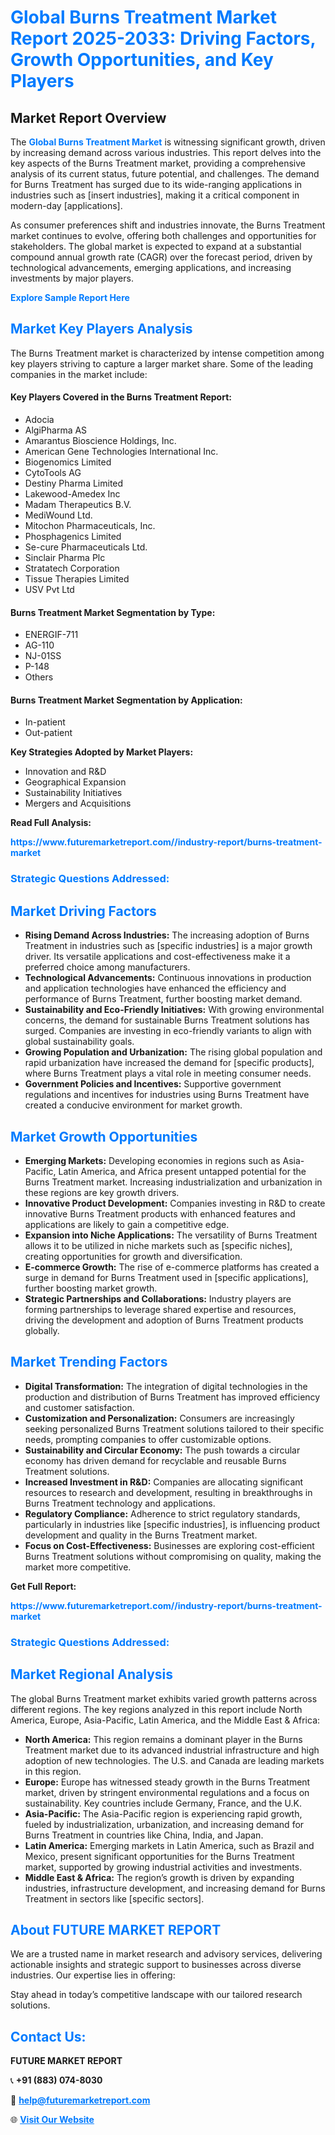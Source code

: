 <h1 style="color: #007BFF;">Global Burns Treatment Market Report 2025-2033: Driving Factors, Growth Opportunities, and Key Players</h1>

<section id="overview">
<h2>Market Report Overview</h2>
<p>The <a href="https://www.futuremarketreport.com//industry-report/burns-treatment-market" style="color: #007BFF; text-decoration: none;"><strong>Global Burns Treatment Market</strong></a> is witnessing significant growth, driven by increasing demand across various industries. This report delves into the key aspects of the Burns Treatment market, providing a comprehensive analysis of its current status, future potential, and challenges. The demand for Burns Treatment has surged due to its wide-ranging applications in industries such as [insert industries], making it a critical component in modern-day [applications].</p>
<p>As consumer preferences shift and industries innovate, the Burns Treatment market continues to evolve, offering both challenges and opportunities for stakeholders. The global market is expected to expand at a substantial compound annual growth rate (CAGR) over the forecast period, driven by technological advancements, emerging applications, and increasing investments by major players.</p>
</section>

<section id="overview">
<p><a href="https://www.futuremarketreport.com//request-sample/reportId=86218" style="color: #007BFF; text-decoration: none;"><strong>Explore Sample Report Here</strong></a></p>
</section>

<section id="key-players">
<h2 style="color: #007BFF;">Market Key Players Analysis</h2>
<p>The Burns Treatment market is characterized by intense competition among key players striving to capture a larger market share. Some of the leading companies in the market include:</p>
<h4>Key Players Covered in the Burns Treatment Report:</h4>
<ul><li>Adocia</li><li>AlgiPharma AS</li><li>Amarantus Bioscience Holdings, Inc.</li><li>American Gene Technologies International Inc.</li><li>Biogenomics Limited</li><li>CytoTools AG</li><li>Destiny Pharma Limited</li><li>Lakewood-Amedex Inc</li><li>Madam Therapeutics B.V.</li><li>MediWound Ltd.</li><li>Mitochon Pharmaceuticals, Inc.</li><li>Phosphagenics Limited</li><li>Se-cure Pharmaceuticals Ltd.</li><li>Sinclair Pharma Plc</li><li>Stratatech Corporation</li><li>Tissue Therapies Limited</li><li>USV Pvt Ltd</li></ul>
<h4>Burns Treatment Market Segmentation by Type:</h4>
<ul><li>ENERGIF-711</li><li>AG-110</li><li>NJ-01SS</li><li>P-148</li><li>Others</li></ul>

<h4>Burns Treatment Market Segmentation by Application:</h4>
<ul><li>In-patient</li><li>Out-patient</li></ul>
<p><strong>Key Strategies Adopted by Market Players:</strong></p>
<ul>
<li>Innovation and R&D</li>
<li>Geographical Expansion</li>
<li>Sustainability Initiatives</li>
<li>Mergers and Acquisitions</li>
</ul>
</section>

<section>
<p><strong>Read Full Analysis: </strong></p><a href="https://www.futuremarketreport.com//industry-report/burns-treatment-market" style="color: #007BFF; text-decoration: none;"><strong>https://www.futuremarketreport.com//industry-report/burns-treatment-market</strong></a>
<h3 style="color: #007BFF;">Strategic Questions Addressed:</h3>
</section>

<section id="driving-factors">
<h2 style="color: #007BFF;">Market Driving Factors</h2>
<ul>
<li><strong>Rising Demand Across Industries:</strong> The increasing adoption of Burns Treatment in industries such as [specific industries] is a major growth driver. Its versatile applications and cost-effectiveness make it a preferred choice among manufacturers.</li>
<li><strong>Technological Advancements:</strong> Continuous innovations in production and application technologies have enhanced the efficiency and performance of Burns Treatment, further boosting market demand.</li>
<li><strong>Sustainability and Eco-Friendly Initiatives:</strong> With growing environmental concerns, the demand for sustainable Burns Treatment solutions has surged. Companies are investing in eco-friendly variants to align with global sustainability goals.</li>
<li><strong>Growing Population and Urbanization:</strong> The rising global population and rapid urbanization have increased the demand for [specific products], where Burns Treatment plays a vital role in meeting consumer needs.</li>
<li><strong>Government Policies and Incentives:</strong> Supportive government regulations and incentives for industries using Burns Treatment have created a conducive environment for market growth.</li>
</ul>
</section>

<section id="growth-opportunities">
<h2 style="color: #007BFF;">Market Growth Opportunities</h2>
<ul>
<li><strong>Emerging Markets:</strong> Developing economies in regions such as Asia-Pacific, Latin America, and Africa present untapped potential for the Burns Treatment market. Increasing industrialization and urbanization in these regions are key growth drivers.</li>
<li><strong>Innovative Product Development:</strong> Companies investing in R&D to create innovative Burns Treatment products with enhanced features and applications are likely to gain a competitive edge.</li>
<li><strong>Expansion into Niche Applications:</strong> The versatility of Burns Treatment allows it to be utilized in niche markets such as [specific niches], creating opportunities for growth and diversification.</li>
<li><strong>E-commerce Growth:</strong> The rise of e-commerce platforms has created a surge in demand for Burns Treatment used in [specific applications], further boosting market growth.</li>
<li><strong>Strategic Partnerships and Collaborations:</strong> Industry players are forming partnerships to leverage shared expertise and resources, driving the development and adoption of Burns Treatment products globally.</li>
</ul>
</section>

<section id="trending-factors">
<h2 style="color: #007BFF;">Market Trending Factors</h2>
<ul>
<li><strong>Digital Transformation:</strong> The integration of digital technologies in the production and distribution of Burns Treatment has improved efficiency and customer satisfaction.</li>
<li><strong>Customization and Personalization:</strong> Consumers are increasingly seeking personalized Burns Treatment solutions tailored to their specific needs, prompting companies to offer customizable options.</li>
<li><strong>Sustainability and Circular Economy:</strong> The push towards a circular economy has driven demand for recyclable and reusable Burns Treatment solutions.</li>
<li><strong>Increased Investment in R&D:</strong> Companies are allocating significant resources to research and development, resulting in breakthroughs in Burns Treatment technology and applications.</li>
<li><strong>Regulatory Compliance:</strong> Adherence to strict regulatory standards, particularly in industries like [specific industries], is influencing product development and quality in the Burns Treatment market.</li>
<li><strong>Focus on Cost-Effectiveness:</strong> Businesses are exploring cost-efficient Burns Treatment solutions without compromising on quality, making the market more competitive.</li>
</ul>
</section>

<section>
<p><strong>Get Full Report: </strong></p><a href="https://www.futuremarketreport.com//industry-report/burns-treatment-market" style="color: #007BFF; text-decoration: none;"><strong>https://www.futuremarketreport.com//industry-report/burns-treatment-market</strong></a>
<h3 style="color: #007BFF;">Strategic Questions Addressed:</h3>
</section>


<section id="regional-analysis">
<h2 style="color: #007BFF;">Market Regional Analysis</h2>
<p>The global Burns Treatment market exhibits varied growth patterns across different regions. The key regions analyzed in this report include North America, Europe, Asia-Pacific, Latin America, and the Middle East & Africa:</p>
<ul>
<li><strong>North America:</strong> This region remains a dominant player in the Burns Treatment market due to its advanced industrial infrastructure and high adoption of new technologies. The U.S. and Canada are leading markets in this region.</li>
<li><strong>Europe:</strong> Europe has witnessed steady growth in the Burns Treatment market, driven by stringent environmental regulations and a focus on sustainability. Key countries include Germany, France, and the U.K.</li>
<li><strong>Asia-Pacific:</strong> The Asia-Pacific region is experiencing rapid growth, fueled by industrialization, urbanization, and increasing demand for Burns Treatment in countries like China, India, and Japan.</li>
<li><strong>Latin America:</strong> Emerging markets in Latin America, such as Brazil and Mexico, present significant opportunities for the Burns Treatment market, supported by growing industrial activities and investments.</li>
<li><strong>Middle East & Africa:</strong> The region’s growth is driven by expanding industries, infrastructure development, and increasing demand for Burns Treatment in sectors like [specific sectors].</li>
</ul>
</section>

<footer>
<h2 style="color: #007BFF;">About FUTURE MARKET REPORT</h2>
<p>We are a trusted name in market research and advisory services, delivering actionable insights and strategic support to businesses across diverse industries. Our expertise lies in offering:</p>

<p>Stay ahead in today’s competitive landscape with our tailored research solutions.</p>

<h2 style="color: #007BFF;">Contact Us:</h2>
<p><strong>FUTURE MARKET REPORT</strong></p>
<p>📞 <strong>+91 (883) 074-8030</strong></p>
<p>📧 <strong><a href="mailto:help@futuremarketreport.com" style="color: #007BFF;">help@futuremarketreport.com</a></strong></p>
<p>🌐 <strong><a href="https://www.futuremarketreport.com/" style="color: #007BFF;">Visit Our Website</a></strong></p>
</footer>